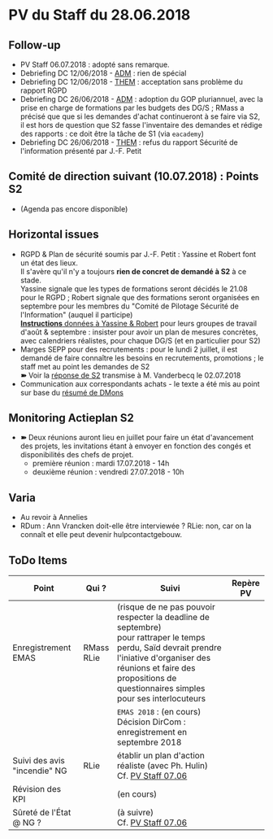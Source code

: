 <link rel="stylesheet" href="https://newdevprojects.github.io/S2/S2.css">

# PV du Staff du 28.06.2018

## Follow-up 

* PV Staff 06.07.2018 : adopté sans remarque.
* Debriefing DC 12/06/2018 - [ADM](https://newdevprojects.github.io/S2/Staff/20180612_Adm_FR.pdf) : rien de spécial
* Debriefing DC 12/06/2018 - [THEM](https://newdevprojects.github.io/S2/Staff/20180612_Them_FR.pdf) : acceptation sans problème du rapport RGPD
* Debriefing DC 26/06/2018 - [ADM](https://newdevprojects.github.io/S2/Staff/20180626_Adm_FR.pdf) : adoption du GOP pluriannuel, avec la prise en charge de formations par les budgets des DG/S ; RMass a précisé que que si les demandes d'achat continueront à se faire via S2, il est hors de question que S2 fasse l'inventaire des demandes et rédige des rapports : ce doit être la tâche de S1 (via `eacademy`)
* Debriefing DC 26/06/2018 - [THEM](https://newdevprojects.github.io/S2/Staff/20180626_Adm_FR.pdf) : refus du rapport Sécurité de l'information présenté par J.-F. Petit

## Comité de direction suivant (10.07.2018) : Points S2

* (Agenda pas encore disponible)

## Horizontal issues

* RGPD & Plan de sécurité soumis par J.-F. Petit : Yassine et Robert font un état des lieux.<br>Il s'avère qu'il n'y a toujours <b>rien de concret de demandé à S2</b> à ce stade.<br>Yassine signale que les types de formations seront décidés le 21.08 pour le RGPD ; Robert signale que des formations seront organisées en septembre pour les membres du "Comité de Pilotage Sécurité de l'Information" (auquel il participe)<br><u><b>Instructions</b> données à Yassine & Robert</u> pour leurs groupes de travail d'août & septembre : insister pour avoir un plan de mesures concrètes, avec calendriers réalistes, pour chaque DG/S (et en particulier pour S2)
* Marges SEPP pour des recrutements : pour le lundi 2 juillet, il est demandé de faire connaître les besoins en recrutements, promotions ; le staff met au point les demandes de S2<br>**&#10173;** Voir la [réponse de S2](http://nimb.ws/UsbnX7) transmise à M. Vanderbecq le 02.07.2018
* Communication aux correspondants achats - le texte a été mis au point sur base du [résumé de DMons](http://nimb.ws/ZynetP)

## Monitoring Actieplan S2

* **&#10173;** Deux réunions auront lieu en juillet pour faire un état d'avancement des projets, les invitations étant à envoyer en fonction des congés et disponibilités des chefs de projet.
    * première réunion : mardi 17.07.2018 - 14h
    * deuxième réunion : vendredi 27.07.2018 - 10h

## Varia

* Au revoir à Annelies
* RDum : Ann Vrancken doit-elle être interviewée ? RLie: non, car on la connaît et elle peut devenir hulpcontactgebouw.

## ToDo Items

| Point | Qui ? | Suivi | Repère PV |
| --- | --- | --- | --- |
| Enregistrement EMAS | RMass<br>RLie | (risque de ne pas pouvoir respecter la deadline de septembre)<br>pour rattraper le temps perdu, Saïd devrait prendre l'iniative d'organiser des réunions et faire des propositions de questionnaires simples pour ses interlocuteurs | &nbsp; |
| &nbsp; | &nbsp; | `EMAS 2018` : (en cours) Décision DirCom : enregistrement en septembre 2018 | &nbsp; |
| Suivi des avis "incendie" NG | RLie | établir un plan d'action réaliste (avec Ph. Hulin)<br>Cf. [PV Staff 07.06](https://newdevprojects.github.io/S2/Staff/20180607_Staff_PV.html) |
| Révision des KPI | &nbsp; | (en cours) | &nbsp; |
| Sûreté de l'&Eacute;tat @ NG ? | &nbsp; | (à suivre)<br>Cf. [PV Staff 07.06](https://newdevprojects.github.io/S2/Staff/20180607_Staff_PV.html) | &nbsp; |






